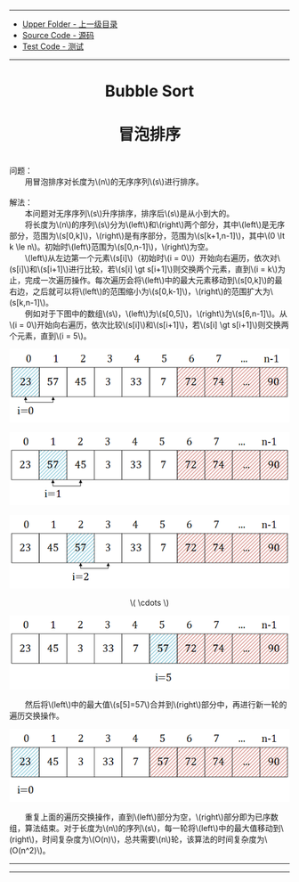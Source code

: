 --------
* [Upper Folder - 上一级目录](../)
* [Source Code - 源码](https://github.com/zhaochenyou/Way-to-Algorithm/blob/master/src/Sort/BubbleSort.hpp)
* [Test Code - 测试](https://github.com/zhaochenyou/Way-to-Algorithm/blob/master/src/Sort/BubbleSort.cpp)

--------

<div>
<h1 align="center"> Bubble Sort </h1>
<h1 align="center"> 冒泡排序 </h1>
<br>
问题：<br>
&emsp;&emsp;用冒泡排序对长度为\(n\)的无序序列\(s\)进行排序。<br>
<br>
解法：<br>
&emsp;&emsp;本问题对无序序列\(s\)升序排序，排序后\(s\)是从小到大的。<br>
&emsp;&emsp;将长度为\(n\)的序列\(s\)分为\(left\)和\(right\)两个部分，其中\(left\)是无序部分，范围为\(s[0,k]\)，\(right\)是有序部分，范围为\(s[k+1,n-1]\)，其中\(0 \lt k \le n\)。初始时\(left\)范围为\(s[0,n-1]\)，\(right\)为空。<br>
&emsp;&emsp;\(left\)从左边第一个元素\(s[i]\)（初始时\(i = 0\)）开始向右遍历，依次对\(s[i]\)和\(s[i+1]\)进行比较，若\(s[i] \gt s[i+1]\)则交换两个元素，直到\(i = k\)为止，完成一次遍历操作。每次遍历会将\(left\)中的最大元素移动到\(s[0,k]\)的最右边，之后就可以将\(left\)的范围缩小为\(s[0,k-1]\)，\(right\)的范围扩大为\(s[k,n-1]\)。<br>
&emsp;&emsp;例如对于下图中的数组\(s\)，\(left\)为\(s[0,5]\)，\(right\)为\(s[6,n-1]\)。从\(i = 0\)开始向右遍历，依次比较\(s[i]\)和\(s[i+1]\)，若\(s[i] \gt s[i+1]\)则交换两个元素，直到\(i = 5\)。<br>
<p align="center"><img src="../res/BubbleSort1.png" /></p>
<p align="center"><img src="../res/BubbleSort2.png" /></p>
<p align="center"><img src="../res/BubbleSort3.png" /></p>
<p align="center"> \( \cdots \) </p>
<p align="center"><img src="../res/BubbleSort4.png" /></p>
&emsp;&emsp;然后将\(left\)中的最大值\(s[5]=57\)合并到\(right\)部分中，再进行新一轮的遍历交换操作。<br>
<p align="center"><img src="../res/BubbleSort5.png" /></p>
&emsp;&emsp;重复上面的遍历交换操作，直到\(left\)部分为空，\(right\)部分即为已序数组，算法结束。对于长度为\(n\)的序列\(s\)，每一轮将\(left\)中的最大值移动到\(right\)，时间复杂度为\(O(n)\)，总共需要\(n\)轮，该算法的时间复杂度为\(O(n^2)\)。<br>
</div>

--------
--------
